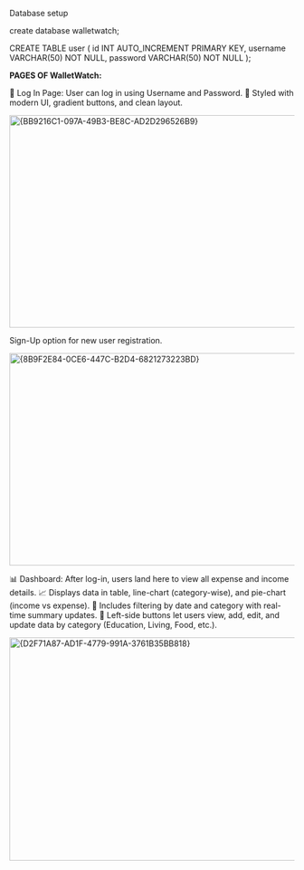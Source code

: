 Database setup

create database walletwatch;

CREATE TABLE user (
    id INT AUTO_INCREMENT PRIMARY KEY,
    username VARCHAR(50) NOT NULL,
    password VARCHAR(50) NOT NULL
);


**PAGES OF WalletWatch:**

🧾 Log In Page: User can log in using Username and Password.
🎨 Styled with modern UI, gradient buttons, and clean layout.

<img width="749" height="375" alt="{BB9216C1-097A-49B3-BE8C-AD2D296526B9}" src="https://github.com/user-attachments/assets/97b8d831-c124-480f-b52a-f19a9318248d" />


 Sign-Up option for new user registration.

<img width="748" height="375" alt="{8B9F2E84-0CE6-447C-B2D4-6821273223BD}" src="https://github.com/user-attachments/assets/fdb4d89c-8b19-4863-96e6-75c678ee15e8" />

📊 Dashboard: After log-in, users land here to view all expense and income details.
📈 Displays data in table, line-chart (category-wise), and pie-chart (income vs expense).
🔄 Includes filtering by date and category with real-time summary updates.
🔘 Left-side buttons let users view, add, edit, and update data by category (Education, Living, Food, etc.).

<img width="750" height="394" alt="{D2F71A87-AD1F-4779-991A-3761B35BB818}" src="https://github.com/user-attachments/assets/db56e62b-9aad-48b4-9d9c-45385658e679" />



